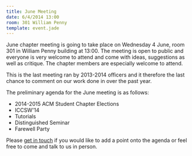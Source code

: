 ```yaml
---
title: June Meeting
date: 6/4/2014 13:00
room: 301 William Penny
template: event.jade
---
```

June chapter meeting is going to take place on Wednesday 4 June, room
301 in William Penny building at 13:00. The meeting is open to public
and everyone is very welcome to attend and come with ideas, suggestions
as well as critique. The chapter members are especially welcome to
attend.

This is the last meeting ran by 2013-2014 officers and it therefore the
last chance to comment on our work done in over the past year. 

<span class="more"></span>

The preliminary agenda for the June meeting is as follows:

* 2014-2015 ACM Student Chapter Elections
* ICCSW'14
* Tutorials
* Distinguished Seminar
* Farewell Party

Please [get in touch](mailto:acm@imperial.ac.uk) if you would like to
add a point onto the agenda or feel free to come and talk to us in
person.
